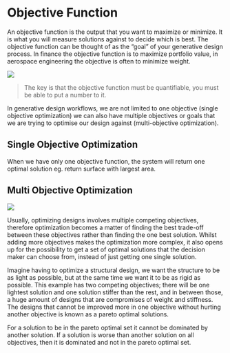 # Objective Function

An objective function is the output that you want to maximize or minimize. It is what you will measure solutions against to decide which is best. The objective function can be thought of as the “goal” of your generative design process. In finance the objective function is to maximize portfolio value, in aerospace engineering the objective is often to minimize weight.

![](https://github.com/martinstacey/RefineryPrimer/tree/f565c2e5d3b423678fe7a90e35b5b52984bbd6fd/.gitbook/assets/objectivefunction1.png)

> The key is that the objective function must be quantifiable, you must be able to put a number to it.

In generative design workflows, we are not limited to one objective \(single objective optimization\) we can also have multiple objectives or goals that we are trying to optimise our design against \(multi-objective optimization\).

## Single Objective Optimization

When we have only one objective function, the system will return one optimal solution eg. return surface with largest area.

## Multi Objective Optimization

![](https://github.com/martinstacey/RefineryPrimer/tree/f565c2e5d3b423678fe7a90e35b5b52984bbd6fd/.gitbook/assets/objectivefunction2.png)

Usually, optimizing designs involves multiple competing objectives, therefore optimization becomes a matter of finding the best trade-off between these objectives rather than finding the one best solution. Whilst adding more objectives makes the optimization more complex, it also opens up for the possibility to get a set of optimal solutions that the decision maker can choose from, instead of just getting one single solution.

Imagine having to optimize a structural design, we want the structure to be as light as possible, but at the same time we want it to be as rigid as possible. This example has two competing objectives; there will be one lightest solution and one solution stiffer than the rest, and in between those, a huge amount of designs that are compromises of weight and stiffness. The designs that cannot be improved more in one objective without hurting another objective is known as a pareto optimal solutions.

For a solution to be in the pareto optimal set it cannot be dominated by another solution. If a solution is worse than another solution on all objectives, then it is dominated and not in the pareto optimal set.

